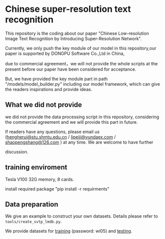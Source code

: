 # Chinese super-resolution text recognition

This repository is the coding about our paper "Chinese Low-resolution Image Text Recognition by Introducing Super-Resolution Network".

Currently, we only push the key module of our model in this repository,our paper is supported by DONGPU Software Co.,Ltd in China,

due to commercial agreement，we will not provide the whole scripts at the present before our paper have been considered for acceptance. 

But, we have provided the key module part in path "/models/model_builder.py" including our model framework, which can give the readers inspirations and provide ideas.


## What we did not provide

we did not provide the data processing script in this repository, considering the commercial agreement and we will provide this part in future.

If readers have any questions, please email us (hengherui@stu.shmtu.edu.cn / lipeiji@yundaex.com / shaopengshang@126.com ) at any time. We are welcome to have further 

discussion.


## training enviroment

Tesla V100 32G memory, 8 cards.

install required package "pip install -r requirments" 





## Data preparation

We give an example to construct your own datasets. Details please refer to `tools/create_svtp_lmdb.py`.

We provide datasets for [training](https://pan.baidu.com/s/1BMYb93u4gW_3GJdjBWSCSw&shfl=sharepset) (password: wi05) and [testing](https://drive.google.com/open?id=1U4mGLlsm9Ade1-gQOyd6He5R0yiaafYJ).
